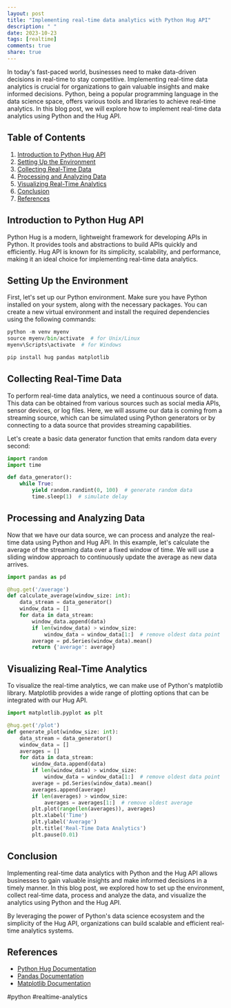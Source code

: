 ```yaml
---
layout: post
title: "Implementing real-time data analytics with Python Hug API"
description: " "
date: 2023-10-23
tags: [realtime]
comments: true
share: true
---
```


In today's fast-paced world, businesses need to make data-driven decisions in real-time to stay competitive. Implementing real-time data analytics is crucial for organizations to gain valuable insights and make informed decisions. Python, being a popular programming language in the data science space, offers various tools and libraries to achieve real-time analytics. In this blog post, we will explore how to implement real-time data analytics using Python and the Hug API.

## Table of Contents
1. [Introduction to Python Hug API](#introduction-to-python-hug-api)
2. [Setting Up the Environment](#setting-up-the-environment)
3. [Collecting Real-Time Data](#collecting-real-time-data)
4. [Processing and Analyzing Data](#processing-and-analyzing-data)
5. [Visualizing Real-Time Analytics](#visualizing-real-time-analytics)
6. [Conclusion](#conclusion)
7. [References](#references)

## Introduction to Python Hug API

Python Hug is a modern, lightweight framework for developing APIs in Python. It provides tools and abstractions to build APIs quickly and efficiently. Hug API is known for its simplicity, scalability, and performance, making it an ideal choice for implementing real-time data analytics.

## Setting Up the Environment

First, let's set up our Python environment. Make sure you have Python installed on your system, along with the necessary packages. You can create a new virtual environment and install the required dependencies using the following commands:

```python
python -m venv myenv
source myenv/bin/activate  # for Unix/Linux
myenv\Scripts\activate  # for Windows

pip install hug pandas matplotlib
```
## Collecting Real-Time Data

To perform real-time data analytics, we need a continuous source of data. This data can be obtained from various sources such as social media APIs, sensor devices, or log files. Here, we will assume our data is coming from a streaming source, which can be simulated using Python generators or by connecting to a data source that provides streaming capabilities.

Let's create a basic data generator function that emits random data every second:

```python
import random
import time

def data_generator():
    while True:
        yield random.randint(0, 100)  # generate random data
        time.sleep(1)  # simulate delay
```

## Processing and Analyzing Data

Now that we have our data source, we can process and analyze the real-time data using Python and Hug API. In this example, let's calculate the average of the streaming data over a fixed window of time. We will use a sliding window approach to continuously update the average as new data arrives.

```python
import pandas as pd

@hug.get('/average')
def calculate_average(window_size: int):
    data_stream = data_generator()
    window_data = []
    for data in data_stream:
        window_data.append(data)
        if len(window_data) > window_size:
            window_data = window_data[1:]  # remove oldest data point
        average = pd.Series(window_data).mean()
        return {'average': average}
```

## Visualizing Real-Time Analytics

To visualize the real-time analytics, we can make use of Python's matplotlib library. Matplotlib provides a wide range of plotting options that can be integrated with our Hug API.

```python
import matplotlib.pyplot as plt

@hug.get('/plot')
def generate_plot(window_size: int):
    data_stream = data_generator()
    window_data = []
    averages = []
    for data in data_stream:
        window_data.append(data)
        if len(window_data) > window_size:
            window_data = window_data[1:]  # remove oldest data point
        average = pd.Series(window_data).mean()
        averages.append(average)
        if len(averages) > window_size:
            averages = averages[1:]  # remove oldest average
        plt.plot(range(len(averages)), averages)
        plt.xlabel('Time')
        plt.ylabel('Average')
        plt.title('Real-Time Data Analytics')
        plt.pause(0.01)
```

## Conclusion

Implementing real-time data analytics with Python and the Hug API allows businesses to gain valuable insights and make informed decisions in a timely manner. In this blog post, we explored how to set up the environment, collect real-time data, process and analyze the data, and visualize the analytics using Python and the Hug API.

By leveraging the power of Python's data science ecosystem and the simplicity of the Hug API, organizations can build scalable and efficient real-time analytics systems.

## References

- [Python Hug Documentation](https://www.hug.rest/)
- [Pandas Documentation](https://pandas.pydata.org/docs/)
- [Matplotlib Documentation](https://matplotlib.org/stable/contents.html)

\#python \#realtime-analytics